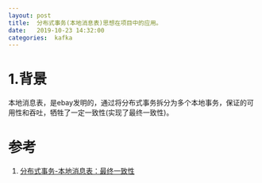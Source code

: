 ```yaml
---
layout: post
title:  分布式事务(本地消息表)思想在项目中的应用。
date:   2019-10-23 14:32:00
categories:  kafka
---
```

# 1.背景
本地消息表，是ebay发明的，通过将分布式事务拆分为多个本地事务，保证的可用性和吞吐，牺牲了一定一致性(实现了最终一致性)。


# 参考
1. [分布式事务-本地消息表：最终一致性](https://quguang.wang/post/transaction-local-msg-tb/)



